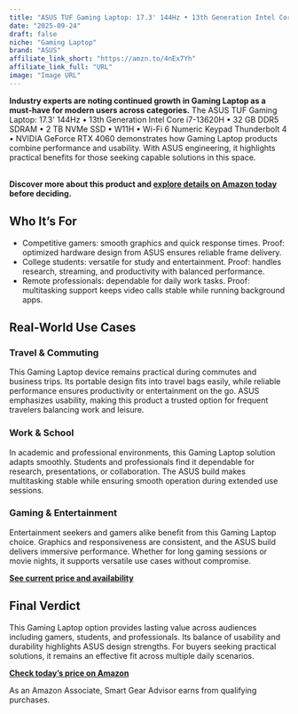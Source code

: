 ```yaml
---
title: "ASUS TUF Gaming Laptop: 17.3' 144Hz • 13th Generation Intel Core i7-13620H • 32 GB DDR5 SDRAM • 2 TB NVMe SSD • W11H • Wi-Fi 6 Numeric Keypad Thunderbolt 4 • NVIDIA GeForce RTX 4060"
date: "2025-09-24"
draft: false
niche: "Gaming Laptop"
brand: "ASUS"
affiliate_link_short: "https://amzn.to/4nEx7Yh"
affiliate_link_full: "URL"
image: "Image URL"
---
```


<p><strong>Industry experts are noting continued growth in Gaming Laptop as a must-have for modern users across categories.</strong> The ASUS TUF Gaming Laptop: 17.3' 144Hz • 13th Generation Intel Core i7-13620H • 32 GB DDR5 SDRAM • 2 TB NVMe SSD • W11H • Wi-Fi 6 Numeric Keypad Thunderbolt 4 • NVIDIA GeForce RTX 4060 demonstrates how Gaming Laptop products combine performance and usability. With ASUS engineering, it highlights practical benefits for those seeking capable solutions in this space.</p>
<br>
<strong>Discover more about this product and <a href="https://amzn.to/4nEx7Yh" rel="nofollow sponsored">explore details on Amazon today</a> before deciding.</strong>
<br>

<h2>Who It’s For</h2>
<ul>
  <li>Competitive gamers: smooth graphics and quick response times. Proof: optimized hardware design from ASUS ensures reliable frame delivery.</li>
  <li>College students: versatile for study and entertainment. Proof: handles research, streaming, and productivity with balanced performance.</li>
  <li>Remote professionals: dependable for daily work tasks. Proof: multitasking support keeps video calls stable while running background apps.</li>
</ul>

<h2>Real-World Use Cases</h2>

<h3>Travel & Commuting</h3>
<p>This Gaming Laptop device remains practical during commutes and business trips. Its portable design fits into travel bags easily, while reliable performance ensures productivity or entertainment on the go. ASUS emphasizes usability, making this product a trusted option for frequent travelers balancing work and leisure.</p>

<h3>Work & School</h3>
<p>In academic and professional environments, this Gaming Laptop solution adapts smoothly. Students and professionals find it dependable for research, presentations, or collaboration. The ASUS build makes multitasking stable while ensuring smooth operation during extended use sessions.</p>

<h3>Gaming & Entertainment</h3>
<p>Entertainment seekers and gamers alike benefit from this Gaming Laptop choice. Graphics and responsiveness are consistent, and the ASUS build delivers immersive performance. Whether for long gaming sessions or movie nights, it supports versatile use cases without compromise.</p>

<p><strong><a href="https://amzn.to/4nEx7Yh" rel="nofollow sponsored">See current price and availability</a></strong></p>

<h2>Final Verdict</h2>
<p>This Gaming Laptop option provides lasting value across audiences including gamers, students, and professionals. Its balance of usability and durability highlights ASUS design strengths. For buyers seeking practical solutions, it remains an effective fit across multiple daily scenarios.</p>

<p><strong><a href="https://amzn.to/4nEx7Yh" rel="nofollow sponsored">Check today’s price on Amazon</a></strong></p>

<p>As an Amazon Associate, Smart Gear Advisor earns from qualifying purchases.</p>
